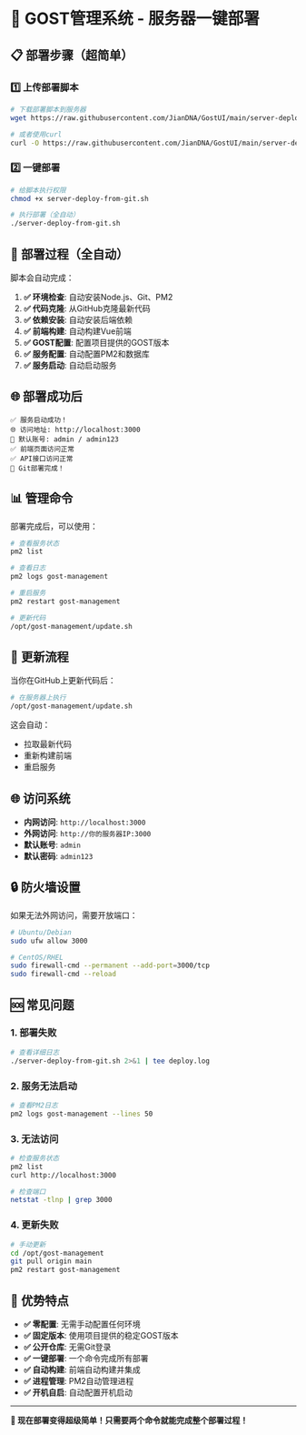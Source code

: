 # 🚀 GOST管理系统 - 服务器一键部署

## 📋 **部署步骤（超简单）**

### 1️⃣ **上传部署脚本**
```bash
# 下载部署脚本到服务器
wget https://raw.githubusercontent.com/JianDNA/GostUI/main/server-deploy-from-git.sh

# 或者使用curl
curl -O https://raw.githubusercontent.com/JianDNA/GostUI/main/server-deploy-from-git.sh
```

### 2️⃣ **一键部署**
```bash
# 给脚本执行权限
chmod +x server-deploy-from-git.sh

# 执行部署（全自动）
./server-deploy-from-git.sh
```

## 🎯 **部署过程（全自动）**

脚本会自动完成：

1. **✅ 环境检查**: 自动安装Node.js、Git、PM2
2. **✅ 代码克隆**: 从GitHub克隆最新代码
3. **✅ 依赖安装**: 自动安装后端依赖
4. **✅ 前端构建**: 自动构建Vue前端
5. **✅ GOST配置**: 配置项目提供的GOST版本
6. **✅ 服务配置**: 自动配置PM2和数据库
7. **✅ 服务启动**: 自动启动服务

## 🌐 **部署成功后**

```
✅ 服务启动成功！
🌐 访问地址: http://localhost:3000
🔐 默认账号: admin / admin123
✅ 前端页面访问正常
✅ API接口访问正常
🎉 Git部署完成！
```

## 📊 **管理命令**

部署完成后，可以使用：

```bash
# 查看服务状态
pm2 list

# 查看日志
pm2 logs gost-management

# 重启服务
pm2 restart gost-management

# 更新代码
/opt/gost-management/update.sh
```

## 🔄 **更新流程**

当你在GitHub上更新代码后：

```bash
# 在服务器上执行
/opt/gost-management/update.sh
```

这会自动：
- 拉取最新代码
- 重新构建前端
- 重启服务

## 🌐 **访问系统**

- **内网访问**: `http://localhost:3000`
- **外网访问**: `http://你的服务器IP:3000`
- **默认账号**: `admin`
- **默认密码**: `admin123`

## 🔒 **防火墙设置**

如果无法外网访问，需要开放端口：

```bash
# Ubuntu/Debian
sudo ufw allow 3000

# CentOS/RHEL
sudo firewall-cmd --permanent --add-port=3000/tcp
sudo firewall-cmd --reload
```

## 🆘 **常见问题**

### 1. 部署失败
```bash
# 查看详细日志
./server-deploy-from-git.sh 2>&1 | tee deploy.log
```

### 2. 服务无法启动
```bash
# 查看PM2日志
pm2 logs gost-management --lines 50
```

### 3. 无法访问
```bash
# 检查服务状态
pm2 list
curl http://localhost:3000

# 检查端口
netstat -tlnp | grep 3000
```

### 4. 更新失败
```bash
# 手动更新
cd /opt/gost-management
git pull origin main
pm2 restart gost-management
```

## 🎉 **优势特点**

- **✅ 零配置**: 无需手动配置任何环境
- **✅ 固定版本**: 使用项目提供的稳定GOST版本
- **✅ 公开仓库**: 无需Git登录
- **✅ 一键部署**: 一个命令完成所有部署
- **✅ 自动构建**: 前端自动构建并集成
- **✅ 进程管理**: PM2自动管理进程
- **✅ 开机自启**: 自动配置开机启动

---

**🚀 现在部署变得超级简单！只需要两个命令就能完成整个部署过程！**
